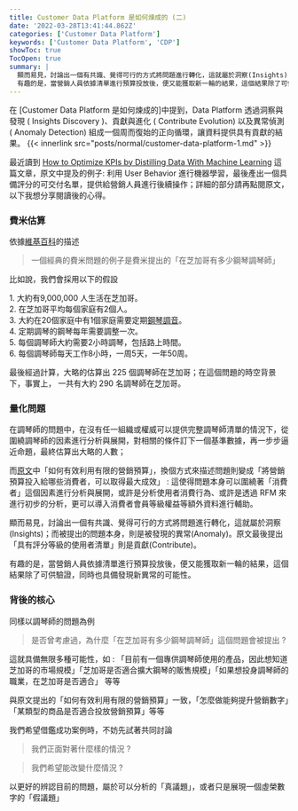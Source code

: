 ```yaml
---
title: Customer Data Platform 是如何煉成的 (二)
date: '2022-03-28T13:41:44.862Z'
categories: ['Customer Data Platform']
keywords: ['Customer Data Platform', 'CDP']
showToc: true
TocOpen: true
summary: |
  顯而易見，討論出一個有共識、覺得可行的方式將問題進行轉化，這就屬於洞察(Insights)；而被提出的問題本身，則是被發現的異常(Anomaly)。原文最後提出「具有評分等級的使用者清單」則是貢獻(Contribute)。
  有趣的是，當營銷人員依據清單進行預算投放後，便又能獲取新一輪的結果，這個結果除了可供驗證，同時也具備發現新異常的可能性。
---
```


在 [Customer Data Platform 是如何煉成的]中提到，Data Platform 透過洞察與發現 ( Insights Discovery )、貢獻與進化 ( Contribute Evolution) 以及異常偵測 ( Anomaly Detection) 組成一個周而復始的正向循環，讓資料提供具有貢獻的結果。
{{< innerlink src="posts/normal/customer-data-platform-1.md" >}} 

最近讀到 [How to Optimize KPIs by Distilling Data With Machine Learning](https://accutics.com/how-to-optimize-kpis-by-distilling-data/) 這篇文章，原文中提及的例子: 利用 User Behavior 進行機器學習，最後產出一個具備評分的可交付名單，提供給營銷人員進行後續操作；詳細的部分請再點閱原文，以下我想分享閱讀後的心得。

### 費米估算

依據[維基百科](https://zh.wikipedia.org/wiki/%E8%B4%B9%E7%B1%B3%E9%97%AE%E9%A2%98)的描述

> 一個經典的費米問題的例子是費米提出的「在芝加哥有多少鋼琴調琴師」

比如說，我們會採用以下的假設

1\. 大約有9,000,000 人生活在芝加哥。  
2\. 在芝加哥平均每個家庭有2個人。  
3\. 大約在20個家庭中有1個家庭需要定期[鋼琴調音](https://zh.wikipedia.org/w/index.php?title=%E9%8B%BC%E7%90%B4%E8%AA%BF%E9%9F%B3&action=edit&redlink=1)。  
4\. 定期調琴的鋼琴每年需要調整一次。  
5\. 每個調琴師大約需要2小時調琴，包括路上時間。  
6\. 每個調琴師每天工作8小時，一周5天，一年50周。

最後經過計算，大略的估算出 225 個調琴師在芝加哥；在這個問題的時空背景下，事實上， 一共有大約 290 名調琴師在芝加哥。

### 量化問題

在調琴師的問題中，在沒有任一組織或權威可以提供完整調琴師清單的情況下，從圍繞調琴師的因素進行分析與展開，對相關的條件訂下一個基準數據，再一步步逼近命題，最終估算出大略的人數；

而[原文](https://accutics.com/how-to-optimize-kpis-by-distilling-data/)中「如何有效利用有限的營銷預算」，換個方式來描述問題則變成「將營銷預算投入給哪些消費者，可以取得最大成效」 : 這使得問題本身可以圍繞著「消費者」這個因素進行分析與展開，或許是分析使用者消費行為、或許是透過 RFM 來進行初步的分析，更可以導入消費者會員等級權益等額外資料進行輔助。

顯而易見，討論出一個有共識、覺得可行的方式將問題進行轉化，這就屬於洞察(Insights)；而被提出的問題本身，則是被發現的異常(Anomaly)。原文最後提出「具有評分等級的使用者清單」則是貢獻(Contribute)。

有趣的是，當營銷人員依據清單進行預算投放後，便又能獲取新一輪的結果，這個結果除了可供驗證，同時也具備發現新異常的可能性。

### 背後的核心

同樣以調琴師的問題為例

> 是否曾考慮過，為什麼「在芝加哥有多少鋼琴調琴師」這個問題會被提出 ?

這就具備無限多種可能性，如 : 「目前有一個專供調琴師使用的產品，因此想知道芝加哥的市場規模」「芝加哥是否適合擴大鋼琴的販售規模」「如果想投身調琴師的職業，在芝加哥是否適合」 等等

與原文提出的「如何有效利用有限的營銷預算」一致，「怎麼做能夠提升營銷數字」「某類型的商品是否適合投放營銷預算」等等

我們希望借鑑成功案例時，不妨先試著共同討論

> 我們正面對著什麼樣的情況 ?

> 我們希望能改變什麼情況 ?

以更好的辨認目前的問題，屬於可以分析的「真議題」，或者只是展現一個虛榮數字的「假議題」